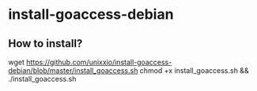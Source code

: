 # install-goaccess-debian

## How to install?

wget https://github.com/unixxio/install-goaccess-debian/blob/master/install_goaccess.sh
chmod +x install_goaccess.sh && ./install_goaccess.sh
